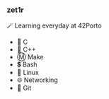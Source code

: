 ### zet1r
🪄 Learning everyday at 42Porto  
- 🔹 C  
- 🔷 C++  
- Ⓜ️ Make 
- 💲 Bash  
- 🐧 Linux  
- 🌐 Networking  
- 🔶 Git  
<!--
**zetir/zetir** is a ✨ _special_ ✨ repository because its `README.md` (this file) appears on your GitHub profile.

Here are some ideas to get you started:

- 🔭 I’m currently working on ...
- 🌱 I’m currently learning ...
- 👯 I’m looking to collaborate on ...
- 🤔 I’m looking for help with ...
- 💬 Ask me about ...
- 📫 How to reach me: ...
- 😄 Pronouns: ...
- ⚡ Fun fact: ...
-->
